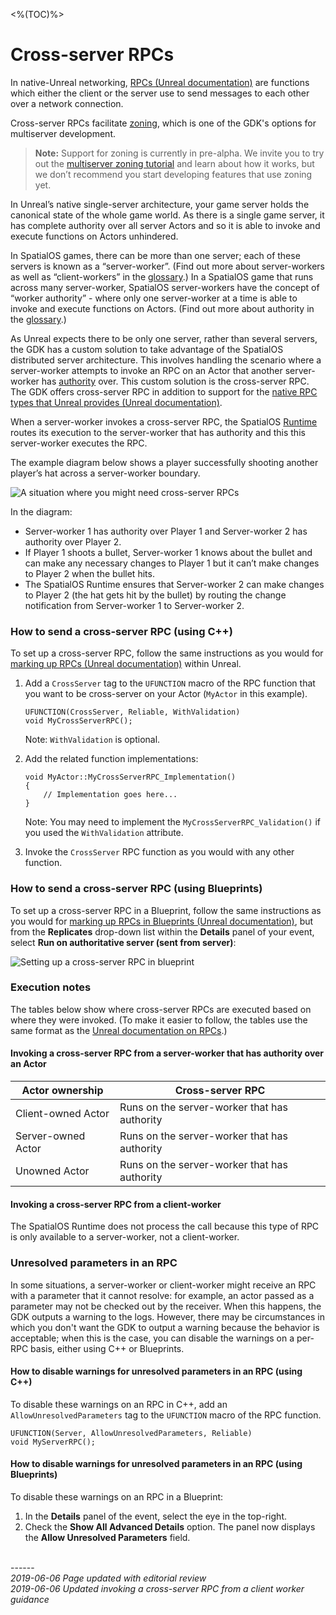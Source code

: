 <%(TOC)%>
# Cross-server RPCs

In native-Unreal networking, [RPCs (Unreal documentation)](https://docs.unrealengine.com/en-us/Gameplay/Networking/Actors/RPCs) are functions which either the client or the server use to send messages to each other over a network connection. 

Cross-server RPCs facilitate [zoning]({{urlRoot}}/content/glossary#zoning), which is one of the GDK's options for multiserver development.

> **Note:** Support for zoning is currently in pre-alpha. We invite you to try out the [multiserver zoning tutorial]({{urlRoot}}/content/tutorials/multiserver-shooter/tutorial-multiserver-intro) and learn about how it works, but we don’t recommend you start developing features that use zoning yet.

In Unreal’s native single-server architecture, your game server holds the canonical state of the whole game world. As there is a single game server, it has complete authority over all server Actors and so it is able to invoke and execute functions on Actors unhindered. 

In SpatialOS games, there can be more than one server; each of these servers is known as a “server-worker”. (Find out more about server-workers as well as “client-workers” in the [glossary]({{urlRoot}}/content/glossary#worker).) In a SpatialOS game that runs across many server-worker, SpatialOS server-workers have the concept of “worker authority” - where only one server-worker at a time is able to invoke and execute functions on Actors. (Find out more about authority in the [glossary]({{urlRoot}}/content/glossary#authority).)

As Unreal expects there to be only one server, rather than several servers, the GDK has a custom solution to take advantage of the SpatialOS distributed server architecture. This involves handling the scenario where a server-worker attempts to invoke an RPC on an Actor that another server-worker has [authority]({{urlRoot}}/content/glossary#worker) over. This custom solution is the cross-server RPC. The GDK offers cross-server RPC in addition to support for the [native RPC types that Unreal provides (Unreal documentation)](https://docs.unrealengine.com/en-us/Gameplay/Networking/Actors/RPCs).

When a server-worker invokes a cross-server RPC, the SpatialOS [Runtime]({{urlRoot}}/content/glossary#spatialos-runtime) routes its execution to the server-worker that has authority and this this server-worker executes the RPC.

The example diagram below shows a player successfully shooting another player’s hat across a server-worker boundary.

![A situation where you might need cross-server RPCs]({{assetRoot}}assets/shooting-workflow-simple.png)

In the diagram:
* Server-worker 1 has authority over Player 1 and Server-worker 2 has authority over Player 2. 
* If Player 1 shoots a bullet, Server-worker 1 knows about the bullet and can make any necessary changes to Player 1 but it can’t make changes to Player 2 when the bullet hits. 
* The SpatialOS Runtime ensures that Server-worker 2 can make changes to Player 2 (the hat gets hit by the bullet) by routing the change notification from Server-worker 1 to Server-worker 2.

### How to send a cross-server RPC (using C++)

To set up a cross-server RPC, follow the same instructions as you would for [marking up RPCs (Unreal documentation)](https://docs.unrealengine.com/en-us/Gameplay/Networking/Actors/RPCs) within Unreal.

1. Add a `CrossServer` tag to the `UFUNCTION` macro of the RPC function that you want to be cross-server on your Actor (`MyActor` in this example).

    ```
    UFUNCTION(CrossServer, Reliable, WithValidation)
    void MyCrossServerRPC();
    ```

    Note: `WithValidation` is optional.

1. Add the related function implementations:
    ```
    void MyActor::MyCrossServerRPC_Implementation()
    {
        // Implementation goes here...
    }
   ```
   Note: You may need to implement the `MyCrossServerRPC_Validation()` if you used the `WithValidation` attribute.

1. Invoke the `CrossServer` RPC function as you would with any other function.

### How to send a cross-server RPC (using Blueprints)

To set up a cross-server RPC in a Blueprint, follow the same instructions as you would for [marking up RPCs in Blueprints (Unreal documentation)](https://docs.unrealengine.com/en-us/Gameplay/Networking/Actors/RPCs#blueprints), but from the **Replicates** drop-down list within the **Details** panel of your event, select **Run on authoritative server (sent from server)**:

![Setting up a cross-server RPC in blueprint]({{assetRoot}}assets/screen-grabs/crossserver-blueprint.png)

### Execution notes

The tables below show where cross-server RPCs are executed based on where they were invoked. (To make it easier to follow, the tables use the same format as the [Unreal documentation on RPCs](https://docs.unrealengine.com/en-us/Gameplay/Networking/Actors/RPCs#rpcinvokedfromtheserver).)

#### Invoking a cross-server RPC from a server-worker that has authority over an Actor

| **Actor ownership** | **Cross-server RPC**
|-----------|---------
| Client-owned Actor | Runs on the server-worker that has authority
| Server-owned Actor | Runs on the server-worker that has authority
| Unowned Actor | Runs on the server-worker that has authority

#### Invoking a cross-server RPC from a client-worker

The SpatialOS Runtime does not process the call because this type of RPC is only available to a server-worker, not a client-worker.

### Unresolved parameters in an RPC

In some situations, a server-worker or client-worker might receive an RPC with a parameter that it cannot resolve: for example, an actor passed as a parameter may not be checked out by the receiver. When this happens, the GDK outputs a warning to the logs. However, there may be circumstances in which you don't want the GDK to output a warning because the behavior is acceptable; when this is the case, you can disable the warnings on a per-RPC basis, either using C++ or Blueprints.

#### How to disable warnings for unresolved parameters in an RPC (using C++)

To disable these warnings on an RPC in C++, add an `AllowUnresolvedParameters` tag to the `UFUNCTION` macro of the RPC function.

```
UFUNCTION(Server, AllowUnresolvedParameters, Reliable)
void MyServerRPC();
```

#### How to disable warnings for unresolved parameters in an RPC (using Blueprints)

To disable these warnings on an RPC in a Blueprint:
1.  In the **Details** panel of the event, select the eye in the top-right.
2. Check the **Show All Advanced Details** option. 
The panel now displays the **Allow Unresolved Parameters** field.

<br/>------<br/>
_2019-06-06 Page updated with editorial review_
<br/>
_2019-06-06 Updated invoking a cross-server RPC from a client worker guidance_
